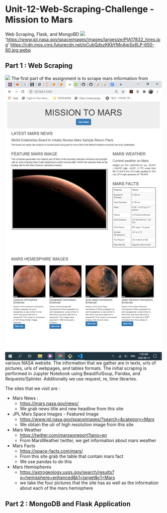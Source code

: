 # Unit-12-Web-Scraping-Challenge - Mission to Mars
Web Scraping, Flask, and MongoBD 
<img src="https://cdn.mos.cms.futurecdn.net/pCubQdszKKbYMnAjpSx6LP-650-80.jpg.webp" width="1080">
'https://www.jpl.nasa.gov/spaceimages/images/largesize/PIA17832_hires.jpg'
https://cdn.mos.cms.futurecdn.net/pCubQdszKKbYMnAjpSx6LP-650-80.jpg.webp

## Part 1 : Web Scraping
<img src="/Images/Laboratory.jpg" width="1080">
<img align="right" src="/Images/Screenshot (152).png">
The first part of the assignment is to scrape mars information from various NASA website. The information that we gather are in texts, urls of pictures, urls of webpages, and tables formats. The initial scraping is performed in Jupyter Notebook using BeautifulSoup, Pandas, and Requests/Splinter. Additionally we use request, re, time libraries.


The sites that we visit are :
* Mars News : 
  * https://mars.nasa.gov/news/
  * We grab news title and new headline from this site
* JPL Mars Space Images - Featured Image
  * https://www.jpl.nasa.gov/spaceimages/?search=&category=Mars
  * We obtain the ulr of high resolution image from this site
* Mars Weather
  * https://twitter.com/marswxreport?lang=en
  * From MarsWeather twitter, we get information about mars weather 
* Mars Facts
  * https://space-facts.com/mars/
  * From this site grab the table that contain mars fact
  * We use pandas to do this 
* Mars Hemispheres
  * https://astrogeology.usgs.gov/search/results?q=hemisphere+enhanced&k1=target&v1=Mars
  * we take the four pictures that the site has as well as the information about each of the mars hemisphere

## Part 2 : MongoDB and Flask Application

